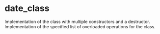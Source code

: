 # date_class
Implementation of the class with multiple constructors and a destructor. Implementation of the specified list of overloaded operations for the class.
